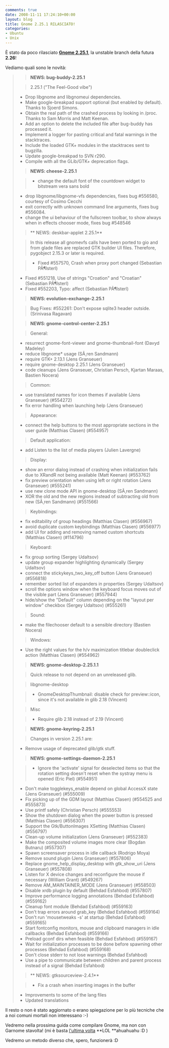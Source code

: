 ```yaml
---
comments: true
date: 2008-11-11 17:24:10+00:00
layout: blog
title: Gnome 2.25.1 RILASCIATO!
categories:
- Ubuntu
- Unix
---
```


È stato da poco rilasciato [**Gnome 2.25.1**](http://ftp.gnome.org/pub/GNOME/desktop/2.25/2.25.1/NEWS), la unstable branch della futura **2.26**!

Vediamo quali sono le novità:


<blockquote>

> 
> **NEWS: bug-buddy-2.25.1**
> 
> 


> 
> 2.25.1 ("The Feel-Good vibe")
* Drop libgnome and libgnomeui dependencies.
* Make google-breakpad support optional (but enabled by default).
Thanks to Sjoerd Simons.
* Obtain the real path of the crashed process by looking in /proc.
Thanks to Sam Morris and Matt Keenan.
* Add an option to delete the included file after bug-buddy has
processed it.
* Implement a logger for pasting critical and fatal warnings in the
stacktraces.
* Include the loaded GTK+ modules in the stacktraces sent to bugzilla.
* Update google-breakpad to SVN r290.
* Compile with all the GLib/GTK+ deprecation flags.

> 
> **NEWS: cheese-2.25.1**
> 
> 


> 
> - change the default font of the countdown widget to bitstream vera sans bold
- drop libgnome/libgnome-vfs dependencies, fixes bug #556580, courtesy of Cosimo Cecchi
- exit correctly with unknown command line arguments, fixes bug #556084.
- change the ui behaviour of the fullscreen toolbar, to show always when in
effects chooser mode, fixes bug #548546


> 
> **
NEWS: deskbar-applet 2.25.1**


> 
> In this release all gnomevfs calls have been ported
to gio and from glade files are replaced GTK builder UI
files. Therefore, pygobject 2.15.3 or later is required.


> 
> - Fixed #557570, Crash when proxy port changed (Sebastian PÃ¶lsterl)
- Fixed #551218, Use of strings "Croation" and "Croatian" (Sebastian PÃ¶lsterl)
- Fixed #552203, Typo: affect (Sebastian PÃ¶lsterl)

> 
> **NEWS: evolution-exchange-2.25.1**
> 
> 


> 
> Bug Fixes:
#552261: Don't expose sqlite3 header outside. (Srinivasa Ragavan)

> 
> **NEWS: gnome-control-center-2.25.1**
> 
> 


> 
> General:
- resurrect gnome-font-viewer and gnome-thumbnail-font (Davyd Madeley)
- reduce libgnome* usage (SÃ¸ren Sandmann)
- require GTK+ 2.13.1 (Jens Granseuer)
- require gnome-desktop 2.25.1 (Jens Granseuer)
- code cleanups (Jens Granseuer, Christian Persch, Kjartan Maraas, Bastien Nocera)


> 
> Common:
- use translated names for icon themes if available (Jens Granseuer) (#554272)
- fix error handling when launching help (Jens Granseuer)


> 
> Appearance:
- connect the help buttons to the most appropriate sections in the user guide
(Matthias Clasen) (#554957)


> 
> Default application:
- add Listen to the list of media players (Julien Lavergne)


> 
> Display:
- show an error dialog instead of crashing when initialization fails due to
XRandR not being available (Matt Keenan) (#553762)
- fix preview orientation when using left or right rotation (Jens Granseuer) (#555241)
- use new clone mode API in gnome-desktop (SÃ¸ren Sandmann)
- XOR the old and the new regions instead of subtracting old from new (SÃ¸ren
Sandmann) (#551566)


> 
> Keybindings:
- fix editability of group headings (Matthias Clasen) (#556967)
- avoid duplicate custom keybindings (Matthias Clasen) (#556977)
- add UI for adding and removing named custom shortcuts (Matthias Clasen) (#114796)


> 
> Keyboard:
- fix group sorting (Sergey Udaltsov)
- update group expander highlighting dynamically (Sergey Udaltsov)
- connect the stickykeys_two_key_off button (Jens Granseuer) (#556818)
- remember sorted list of expanders in properties (Sergey Udaltsov)
- scroll the options window when the keyboard focus moves out of the visible
part (Jens Granseuer) (#557944)
- hide/show the "Default" column depending on the "layout per window" checkbox
(Sergey Udaltsov) (#555261)


> 
> Sound:
- make the filechooser default to a sensible directory (Bastien Nocera)


> 
> Windows:
- Use the right values for the h/v maximization titlebar doubleclick action
(Matthias Clasen) (#554962)

> 
> **NEWS: gnome-desktop-2.25.1.1**
> 
> 

> 
> 

> 
> Quick release to not depend on an unreleased glib.
> 
> 

> 
> libgnome-desktop
> 
> 


> 
> * GnomeDesktopThumbnail: disable check for preview::icon, since it's
not available in glib 2.18 (Vincent)

> 
> Misc
> 
> 

> 
> * Require glib 2.18 instead of 2.19 (Vincent)
> 
> 

> 
> **NEWS: gnome-keyring-2.25.1**
> 
> 


> 
> Changes in version 2.25.1 are:
* Remove usage of deprecated glib/gtk stuff.

> 
> **NEWS: gnome-settings-daemon-2.25.1**
> 
> 


> 
> - Ignore the 'activate' signal for deselected items so that the rotation
setting doesn't reset when the systray menu is opened (Eric Piel)
(#554951)
- Don't make togglekeys_enable depend on global AccessX state (Jens
Granseuer) (#555009)
- Fix picking up of the GDM layout (Matthias Clasen) (#554525 and
#555873)
- Use printf safely (Christian Persch) (#555553)
- Show the shutdown dialog when the power button is pressed (Matthias
Clasen) (#556307)
- Support the Gtk/ButtonImages XSetting (Matthias Clasen) (#556797)
- Clean-up volume initialization (Jens Granseuer) (#552383)
- Make the composited volume images more clear (Bogdan Butnaru)
(#557307)
- Spawn screensaver process in idle callback (Rodrigo Moya)
- Remove sound plugin (Jens Granseuer) (#557806)
- Replace gnome_help_display_desktop with gtk_show_uri (Jens Granseuer)
(#557808)
- Listen for X device changes and reconfigure the mouse if necessary
(William Grant) (#549267)
- Remove AM_MAINTAINER_MODE (Jens Granseuer) (#558503)
- Disable xrdb plugin by default (Behdad Esfahbod) (#557807)
- Improve performance logging annotations (Behdad Esfahbod) (#559162)
- Cleanup font module (Behdad Esfahbod) (#559163)
- Don't trap errors around grab_key (Behdad Esfahbod) (#559164)
- Don't run 'mousetweaks -s' at startup (Behdad Esfahbod) (#559165)
- Start fontconfig monitors, mouse and clipboard managers in idle
callbacks (Behdad Esfahbod) (#559166)
- Preload gconf dirs when feasible (Behdad Esfahbod) (#559167)
- Wait for initialization processes to be done before spawning other
processes (Behdad Esfahbod) (#559168)
- Don't close stderr to not lose warnings (Behdad Esfahbod)
- Use a pipe to communicate between children and parent process instead
of a signal (Behdad Esfahbod)

> 
> ** NEWS: gtksourceview-2.4.1**
> 
> 


> 
> * Fix a crash when inserting images in the buffer
* Improvements to some of the lang files
* Updated translations

> 
> 
</blockquote>




Il resto o non è stato aggiornato o erano spiegazione per lo più tecniche che a noi comuni mortali non interessano :-)




Vedremo nella prossima guida come compilare Gnome, ma non con Garnome stavolta! (mi è basta [l'ultima volta](https://github.com/paolostivanin2008/06/15/compilazione-gnome-unstable/) **LOL **ahuahuahu :D )




Vedremo un metodo diverso che, spero, funzionerà :D
